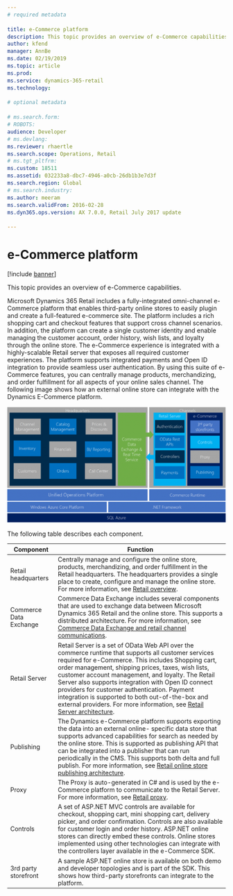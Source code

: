 ```yaml
---
# required metadata

title: e-Commerce platform
description: This topic provides an overview of e-Commerce capabilities.
author: kfend
manager: AnnBe
ms.date: 02/19/2019
ms.topic: article
ms.prod: 
ms.service: dynamics-365-retail
ms.technology: 

# optional metadata

# ms.search.form: 
# ROBOTS: 
audience: Developer
# ms.devlang: 
ms.reviewer: rhaertle
ms.search.scope: Operations, Retail
# ms.tgt_pltfrm: 
ms.custom: 18511
ms.assetid: 032233a8-dbc7-4946-a0cb-26db1b3e7d3f
ms.search.region: Global
# ms.search.industry: 
ms.author: meeram
ms.search.validFrom: 2016-02-28
ms.dyn365.ops.version: AX 7.0.0, Retail July 2017 update

---
```


# e-Commerce platform

[!include [banner](../includes/banner.md)]

This topic provides an overview of e-Commerce capabilities.


Microsoft Dynamics 365 Retail includes a fully-integrated omni-channel e-Commerce platform that enables third-party online stores to easily plugin and create a full-featured e-commerce site. The platform includes a rich shopping cart and checkout features that support cross channel scenarios. In addition, the platform can create a single customer identity and enable managing the customer account, order history, wish lists, and loyalty through the online store. The e-Commerce experience is integrated with a highly-scalable Retail server that exposes all required customer experiences. The platform supports integrated payments and Open ID integration to provide seamless user authentication. By using this suite of e-Commerce features, you can centrally manage products, merchandizing, and order fulfillment for all aspects of your online sales channel. The following image shows how an external online store can integrate with the Dynamics E-Commerce platform. 


[![ECommerceUpdated](./media/ecommerceupdated-1024x545.png)](./media/ecommerceupdated.png) 

The following table describes each component.

| **Component**          | **Function**                                                                                                                                                                                                                                                                                                                                                                                                                                        |
|------------------------|-----------------------------------------------------------------------------------------------------------------------------------------------------------------------------------------------------------------------------------------------------------------------------------------------------------------------------------------------------------------------------------------------------------------------------------------------------|
| Retail headquarters    | Centrally manage and configure the online store, products, merchandizing, and order fulfillment in the Retail headquarters. The headquarters provides a single place to create, configure and manage the online store. For more information, see [Retail overview](https://docs.microsoft.com/dynamics365/unified-operations/retail/index).                                                                                                                                                                                                                             |
| Commerce Data Exchange | Commerce Data Exchange includes several components that are used to exchange data between Microsoft Dynamics 365 Retail and the online store. This supports a distributed architecture. For more information, see [Commerce Data Exchange and retail channel communications](https://docs.microsoft.com/dynamics365/unified-operations/retail/dev-itpro/define-retail-channel-communications-cdx).                                                                                                                                                                                                                                                    |
| Retail Server          | Retail Server is a set of OData Web API over the commerce runtime that supports all customer services required for e-Commerce. This includes Shopping cart, order management, shipping prices, taxes, wish lists, customer account management, and loyalty. The Retail Server also supports integration with Open ID connect providers for customer authentication. Payment integration is supported to both out-of-the-box and external providers. For more information, see [Retail Server architecture](https://docs.microsoft.com/dynamics365/unified-operations/retail/dev-itpro/retail-server-architecture).   |
| Publishing             | The Dynamics e-Commerce platform supports exporting the data into an external online- specific data store that supports advanced capabilities for search as needed by the online store. This is supported as publishing API that can be integrated into a publisher that can run periodically in the CMS. This supports both delta and full publish. For more information, see [Retail online store publishing architecture](https://docs.microsoft.com/dynamics365/unified-operations/retail/dev-itpro/retail-online-store-publishing-architecture).                                                                |
| Proxy                  | The Proxy is auto-generated in C\# and is used by the e-Commerce platform to communicate to the Retail Server. For more information, see [Retail proxy](https://docs.microsoft.com/dynamics365/unified-operations/retail/dev-itpro/typescript-proxy-retail-pos).                                                                                                                                                                                                                                                                                                                                        |
| Controls               | A set of ASP.NET MVC controls are available for checkout, shopping cart, mini shopping cart, delivery picker, and order confirmation. Controls are also available for customer login and order history. ASP.NET online stores can directly embed these controls. Online stores implemented using other technologies can integrate with the controllers layer available in the e-Commerce SDK.                                                       |
| 3rd party storefront   | A sample ASP.NET online store is available on both demo and developer topologies and is part of the SDK. This shows how third-party storefronts can integrate to the platform.                                                                                                                                                                                                                                                                      |





